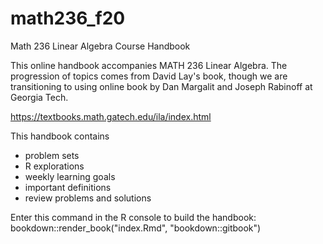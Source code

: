 # math236_f20
Math 236 Linear Algebra Course Handbook

This online handbook accompanies MATH 236 Linear Algebra. The progression of topics comes from David Lay's book, though we are transitioning to using online book by Dan Margalit and Joseph Rabinoff at Georgia Tech.

https://textbooks.math.gatech.edu/ila/index.html


This handbook contains 
  - problem sets
  - R explorations
  - weekly learning goals
  - important definitions
  - review problems and solutions

Enter this command in the R console to build the handbook:
bookdown::render_book("index.Rmd", "bookdown::gitbook")


